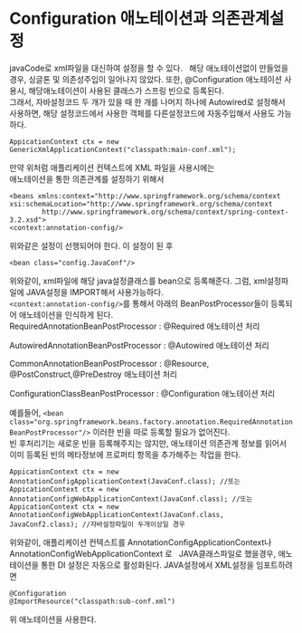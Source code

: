 # Configuration 애노테이션과 의존관계설정
javaCode로 xml파일을 대신하여 설정을 할 수 있다.  
해당 애노테이션없이 만들었을 경우, 싱글톤 및 의존성주입이 일어나지 않았다. 
또한, @Configuration 애노테이션 사용시, 해당애노테이션이 사용된 클래스가 스프링 빈으로 등록된다.  
그래서, 자바설정코드 두 개가 있을 때 한 개를 나머지 하나에 Autowired로 설정해서 사용하면, 해당 설정코드에서 사용한 객체를 다른설정코드에 자동주입해서 사용도 가능하다.  

```
AppicationContext ctx = new GenericXmlApplicationContext("classpath:main-conf.xml");
```
만약 위처럼 애플리케이션 컨텍스트에 XML 파일을 사용시에는  
애노테이션을 통한 의존관계를 설정하기 위해서 
```
<beans xmlns:context="http://www.springframework.org/schema/context
xsi:schemaLocation="http://www.springframework.org/schema/context
		http://www.springframework.org/schema/context/spring-context-3.2.xsd">
<context:annotation-config/>
```
위와같은 설정이 선행되어야 한다. 이 설정이 된 후
```
<bean class="config.JavaConf"/>
```
위와같이, xml파일에 해당 java설정클래스를 bean으로 등록해준다. 그럼, xml설정파일에 JAVA설정을 IMPORT해서 사용가능하다.  
```<context:annotation-config/>```를 통해서 아래의 BeanPostProcessor들이 등록되어 애노테이션을 인식하게 된다.  
RequiredAnnotationBeanPostProcessor : @Required 애노테이션 처리  

AutowiredAnnotationBeanPostProcessor : @Autowired 애노테이션 처리  

CommonAnnotationBeanPostProcessor : @Resource, @PostConstruct,@PreDestroy 애노테이션 처리  

ConfigurationClassBeanPostProcessor : @Configuration 애노테이션 처리  

예를들어, ```<bean class="org.springframework.beans.factory.annotation.RequiredAnnotationBeanPostProcessor"/>``` 
이러한 빈을 따로 등록할 필요가 없어진다.  
빈 후처리기는 새로운 빈을 등록해주지는 않지만, 애노테이션 의존관계 정보를 읽어서 이미 등록된 빈의 메타정보에 프로퍼티 항목을 추가해주는 작업을 한다.
```
AppicationContext ctx = new AnnotationConfigApplicationContext(JavaConf.class); //또는
AppicationContext ctx = new AnnotationConfigWebApplicationContext(JavaConf.class); //또는
AppicationContext ctx = new AnnotationConfigWebApplicationContext(JavaConf.class, JavaConf2.class); //자바설정파일이 두개이상일 경우
```
위와같이, 애플리케이션 컨텍스트를 AnnotationConfigApplicationContext나 AnnotationConfigWebApplicationContext 로  
JAVA클래스파일로 했을경우, 애노테이션을 통한 DI 설정은 자동으로 활성화된다.
JAVA설정에서 XML설정을 임포트하려면
```
@Configuration
@ImportResource("classpath:sub-conf.xml")
```
위 애노테이션을 사용한다.
